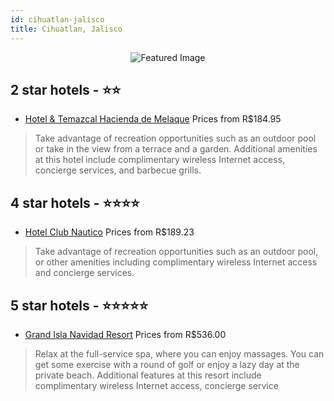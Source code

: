 ```yaml
---
id: cihuatlan-jalisco
title: Cihuatlan, Jalisco
---
```


<center><img src="https://i.travelapi.com/hotels/1000000/580000/579200/579197/b8075f8d_z.jpg" alt="Featured Image" /></center>


##  2 star hotels - ⭐️⭐️

-    [Hotel & Temazcal Hacienda de Melaque](https://us.hurb.com/hotels/cihuatlan/hotel-temazcal-hacienda-de-melaque-JNP-JP857355?cmp=18055) Prices from R$184.95
   > Take advantage of recreation opportunities such as an outdoor pool or take in the view from a terrace and a garden. Additional amenities at this hotel include complimentary wireless Internet access, concierge services, and barbecue grills.

##  4 star hotels - ⭐️⭐️⭐️⭐️

-    [Hotel Club Nautico](https://us.hurb.com/hotels/cihuatlan/hotel-club-nautico-JNP-JP857139?cmp=18055) Prices from R$189.23
   > Take advantage of recreation opportunities such as an outdoor pool, or other amenities including complimentary wireless Internet access and concierge services.

##  5 star hotels - ⭐️⭐️⭐️⭐️⭐️

-    [Grand Isla Navidad Resort](https://us.hurb.com/hotels/cihuatlan/grand-isla-navidad-resort-JNP-JP381789?cmp=18055) Prices from R$536.00
   > Relax at the full-service spa, where you can enjoy massages. You can get some exercise with a round of golf or enjoy a lazy day at the private beach. Additional features at this resort include complimentary wireless Internet access, concierge service
